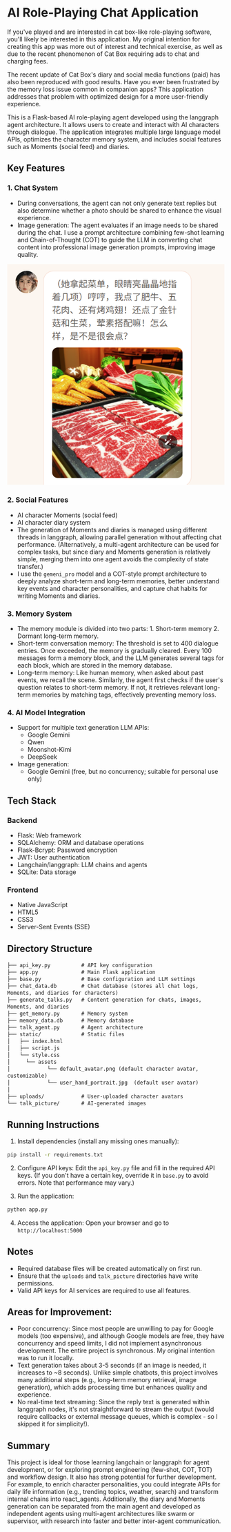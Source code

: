 # AI Role-Playing Chat Application

If you've played and are interested in cat box-like role-playing software, you'll likely be interested in this application. My original intention for creating this app was more out of interest and technical exercise, as well as due to the recent phenomenon of Cat Box requiring ads to chat and charging fees.

The recent update of Cat Box's diary and social media functions (paid) has also been reproduced with good results. Have you ever been frustrated by the memory loss issue common in companion apps? This application addresses that problem with optimized design for a more user-friendly experience.

This is a Flask-based AI role-playing agent developed using the langgraph agent architecture. It allows users to create and interact with AI characters through dialogue. The application integrates multiple large language model APIs, optimizes the character memory system, and includes social features such as Moments (social feed) and diaries.

## Key Features

### 1. Chat System
- During conversations, the agent can not only generate text replies but also determine whether a photo should be shared to enhance the visual experience.
- Image generation: The agent evaluates if an image needs to be shared during the chat. I use a prompt architecture combining few-shot learning and Chain-of-Thought (COT) to guide the LLM in converting chat content into professional image generation prompts, improving image quality.

![Project Image](聊天图片.png)

### 2. Social Features
- AI character Moments (social feed)
- AI character diary system
- The generation of Moments and diaries is managed using different threads in langgraph, allowing parallel generation without affecting chat performance. (Alternatively, a multi-agent architecture can be used for complex tasks, but since diary and Moments generation is relatively simple, merging them into one agent avoids the complexity of state transfer.)
- I use the `gemeni_pro` model and a COT-style prompt architecture to deeply analyze short-term and long-term memories, better understand key events and character personalities, and capture chat habits for writing Moments and diaries.

### 3. Memory System
- The memory module is divided into two parts: 1. Short-term memory 2. Dormant long-term memory.
- Short-term conversation memory: The threshold is set to 400 dialogue entries. Once exceeded, the memory is gradually cleared. Every 100 messages form a memory block, and the LLM generates several tags for each block, which are stored in the memory database.
- Long-term memory: Like human memory, when asked about past events, we recall the scene. Similarly, the agent first checks if the user's question relates to short-term memory. If not, it retrieves relevant long-term memories by matching tags, effectively preventing memory loss.

### 4. AI Model Integration
- Support for multiple text generation LLM APIs:
  - Google Gemini
  - Qwen
  - Moonshot-Kimi
  - DeepSeek
- Image generation:
  - Google Gemini (free, but no concurrency; suitable for personal use only)

## Tech Stack

### Backend
- Flask: Web framework
- SQLAlchemy: ORM and database operations
- Flask-Bcrypt: Password encryption
- JWT: User authentication
- Langchain/langgraph: LLM chains and agents
- SQLite: Data storage

### Frontend
- Native JavaScript
- HTML5
- CSS3
- Server-Sent Events (SSE)

## Directory Structure

```
├── api_key.py          # API key configuration
├── app.py              # Main Flask application
├── base.py             # Base configuration and LLM settings
├── chat_data.db        # Chat database (stores all chat logs, Moments, and diaries for characters)
├── generate_talks.py   # Content generation for chats, images, Moments, and diaries
├── get_memory.py       # Memory system
├── memory_data.db      # Memory database
├── talk_agent.py       # Agent architecture
├── static/             # Static files
│   ├── index.html    
│   ├── script.js     
│   └── style.css   
│     └── assets
│            └── default_avatar.png (default character avatar, customizable)
│            └── user_hand_portrait.jpg  (default user avatar)
│ 
├── uploads/            # User-uploaded character avatars
└── talk_picture/       # AI-generated images
```

## Running Instructions

1. Install dependencies (install any missing ones manually):
```bash
pip install -r requirements.txt
```

2. Configure API keys: Edit the `api_key.py` file and fill in the required API keys. (If you don't have a certain key, override it in `base.py` to avoid errors. Note that performance may vary.)

3. Run the application:
```bash
python app.py
```

4. Access the application:
Open your browser and go to `http://localhost:5000`

## Notes
- Required database files will be created automatically on first run.
- Ensure that the `uploads` and `talk_picture` directories have write permissions.
- Valid API keys for AI services are required to use all features.

## Areas for Improvement:
- Poor concurrency: Since most people are unwilling to pay for Google models (too expensive), and although Google models are free, they have concurrency and speed limits, I did not implement asynchronous development. The entire project is synchronous. My original intention was to run it locally.
- Text generation takes about 3-5 seconds (if an image is needed, it increases to ~8 seconds). Unlike simple chatbots, this project involves many additional steps (e.g., long-term memory retrieval, image generation), which adds processing time but enhances quality and experience.
- No real-time text streaming: Since the reply text is generated within langgraph nodes, it's not straightforward to stream the output (would require callbacks or external message queues, which is complex - so I skipped it for simplicity!).

## Summary

This project is ideal for those learning langchain or langgraph for agent development, or for exploring prompt engineering (few-shot, COT, TOT) and workflow design. It also has strong potential for further development. For example, to enrich character personalities, you could integrate APIs for daily life information (e.g., trending topics, weather, search) and transform internal chains into react_agents. Additionally, the diary and Moments generation can be separated from the main agent and developed as independent agents using multi-agent architectures like swarm or supervisor, with research into faster and better inter-agent communication.